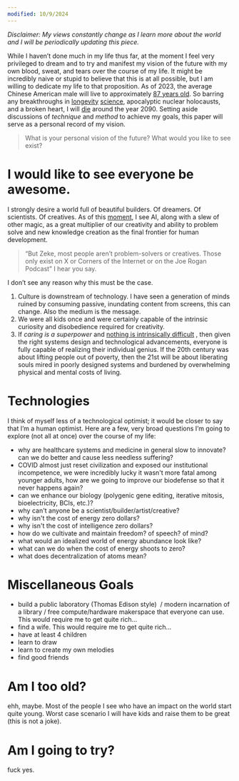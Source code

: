 ```yaml
---
modified: 10/9/2024
---
```

*Disclaimer: My views constantly change as I learn more about the world and I will be periodically updating this piece.*

While I haven’t done much in my life thus far, at the moment I feel very privileged to dream and to try and manifest my vision of the future with my own blood, sweat, and tears over the course of my life. It might be incredibly naive or stupid to believe that this is at all possible, but I am willing to dedicate my life to that proposition. As of 2023, the average Chinese American male will live to approximately [87 years old](https://read.dukeupress.edu/demography/article/58/5/1631/178726/Examining-Ethnic-Variation-in-Life-Expectancy). So barring any breakthroughs in [longevity](https://nickbostrom.com/fable/dragon) [science](https://x.com/LauraDeming), apocalyptic nuclear holocausts, and a broken heart, I will [die](https://www.lesswrong.com/posts/WE65pBLQvNk3h3Dnr/cryonics-is-free) around the year 2090. Setting aside discussions of *technique* and *method* to achieve my goals, this paper will serve as a personal record of my vision.

> What is your personal vision of the future? What would you like to see exist?

# I would like to see everyone be awesome.

I strongly desire a world full of beautiful builders. Of dreamers. Of scientists. Of creatives. As of this [moment](https://www.daviddeutsch.org.uk/wp-content/uploads/2019/07/PossibleMinds_Deutsch.pdf), I see AI, along with a slew of other magic, as a great multiplier of our creativity and ability to problem solve and new knowledge creation as the final frontier for human development.

  > “But Zeke, most people aren’t problem-solvers or creatives. Those only exist on X or Corners of the Internet or on the Joe Rogan Podcast” I hear you say.

I don’t see any reason why this must be the case.
1. Culture is downstream of technology. I have seen a generation of minds ruined by consuming passive, inundating content from screens, this can change. Also the medium is the message.
2. We were all kids once and were certainly capable of the intrinsic curiosity and disobedience required for creativity.
3. If *caring is a superpower* and [nothing is intrinsically difficult](https://guzey.com/education/is-anything-inherently-difficult/) , then given the right systems design and technological advancements, everyone is fully capable of realizing their individual genius. If the 20th century was about lifting people out of poverty, then the 21st will be about liberating souls mired in poorly designed systems and burdened by overwhelming physical and mental costs of living.

# Technologies
I think of myself less of a technological optimist; it would be closer to say that I’m a human optimist. 
Here are a few, very broad questions I’m going to explore (not all at once) over the course of my life:
- why are healthcare systems and medicine in general slow to innovate? can we do better and cause less needless suffering?
- COVID almost just reset civilization and exposed our institutional incompetence, we were incredibly lucky it wasn't more fatal among younger adults, how are we going to improve our biodefense so that it never happens again?
- can we enhance our biology (polygenic gene editing, iterative mitosis, bioelectricity, BCIs, etc.)?
- why can't anyone be a scientist/builder/artist/creative?
- why isn't the cost of energy zero dollars?
- why isn't the cost of intelligence zero dollars?
- how do we cultivate and maintain freedom? of speech? of mind?
- what would an idealized world of energy abundance look like?
- what can we do when the cost of energy shoots to zero?
- what does decentralization of atoms mean?

# Miscellaneous Goals
- build a public laboratory (Thomas Edison style)  / modern incarnation of a library / free compute/hardware makerspace that everyone can use. This would require me to get quite rich…
- find a wife. This would require me to get quite rich…
- have at least 4 children
- learn to draw
- learn to create my own melodies
- find good friends

# Am I too old?  
ehh, maybe. Most of the people I see who have an impact on the world start quite young. Worst case scenario I will have kids and raise them to be great (this is not a joke).

# Am I going to try?  
fuck yes.